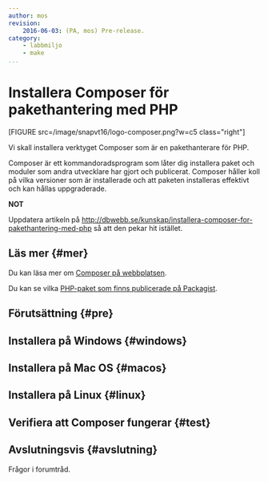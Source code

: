 ```yaml
---
author: mos
revision:
    2016-06-03: (PA, mos) Pre-release.
category:
    - labbmiljo
    - make
...
```

Installera Composer för pakethantering med PHP
===================================

[FIGURE src=/image/snapvt16/logo-composer.png?w=c5 class="right"]

Vi skall installera verktyget Composer som är en pakethanterare för PHP.

Composer är ett kommandoradsprogram som låter dig installera paket och moduler som andra utvecklare har gjort och publicerat. Composer håller koll på vilka versioner som är installerade och att paketen installeras effektivt och kan hållas uppgraderade.


<!--more-->

**NOT**

Uppdatera artikeln på http://dbwebb.se/kunskap/installera-composer-for-pakethantering-med-php så att den pekar hit istället.



Läs mer {#mer}
-------------------------------

Du kan läsa mer om [Composer på webbplatsen](https://getcomposer.org/).

Du kan se vilka [PHP-paket som finns publicerade på Packagist](https://packagist.org/).




Förutsättning {#pre}
-------------------------------




Installera på Windows {#windows}
-------------------------------



Installera på Mac OS {#macos}
-------------------------------




Installera på Linux {#linux}
-------------------------------



Verifiera att Composer fungerar {#test}
-------------------------------



<!--

Flytta till ett eget dokument om hur man installera och använder composer.

Du kan alltid kontrollera vilka moduler som du tagit hem, de som nu ligger i `vendor` mappen.

```bash
$ composer info
```

Du kan också kontrollera varför en modul installerats genom att se vilken modul som är beroende av densamma. Så här kan du se vilken modul som krävde att `mos/ctextfilter` installerades.

```bash
$ composer require mos/ctextfilter
```

Om du vill vet mer om paketet så kan du använda composer för att öppna paketets hemsida.

```bash
$ composer home mos/ctextfilter
$ composer home mos/anax
```

Du kan alltid uppdatera de nedladdade paketen för att få hem senaste ändringar.

```bash
$ composer update
```

Ibland får du ett meddelande om att uppdatera `composer`. Du kan hjälpa `composer` att uppdatera sig själv.

```bash
$ composer selfupdate
```

Du kan göra fler saker med `composer`. Använd hjälptexten för att snabbt få en översikt av vad du kan göra.

```bash
$ composer
```
-->



Avslutningsvis {#avslutning}
------------------------------

Frågor i forumtråd.
